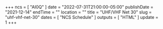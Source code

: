 +++
ncs = [ "AI0Q" ]
date = "2022-07-31T21:00:00-05:00"
publishDate = "2021-12-14"
endTime = ""
location = ""
title = "UHF/VHF Net 30"
slug = "uhf-vhf-net-30"
dates = [ "NCS Schedule" ]
outputs = [ "HTML" ]
update = 1
+++
